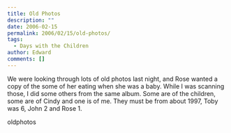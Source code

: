 ```yaml
---
title: Old Photos
description: ""
date: 2006-02-15
permalink: 2006/02/15/old-photos/
tags:
  - Days with the Children
author: Edward
comments: []
---
```


We were looking through lots of old photos last night, and Rose wanted a
copy of the some of her eating when she was a baby. While I was scanning
those, I did some others from the same album. Some are of the children,
some are of Cindy and one is of me. They must be from about 1997, Toby
was 6, John 2 and Rose 1.

<wpg2>oldphotos</wpg2>

